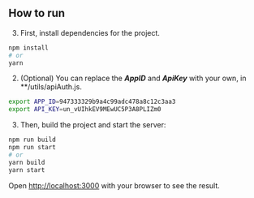 ## How to run

3. First, install dependencies for the project.
```bash
npm install
# or
yarn
```

2. (Optional) You can replace the ***AppID*** and ***ApiKey*** with your own, in **/utils/apiAuth.js.
```bash
export APP_ID=947333329b9a4c99adc478a8c12c3aa3
export API_KEY=un_vUIhkEV9MEwUC5P3A8PLIZm0
```

3. Then, build the project and start the server:

```bash
npm run build
npm run start
# or
yarn build
yarn start
```

Open [http://localhost:3000](http://localhost:3000) with your browser to see the result.
